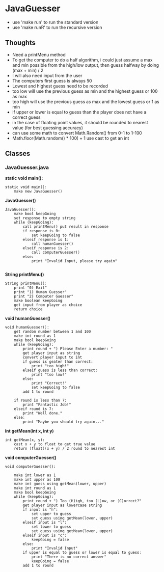 # JavaGuesser
- use 'make run' to run the standard version
- use 'make runR' to run the recursive version

## Thoughts

- Need a printMenu method
- To get the computer to do a half algorithm, i could just assume a max and min possible from the high/low output, then guess halfway by doing (max + min) / 2
- I will also need input from the user
- The computers first guess is always 50
- Lowest and highest guess need to be recorded
- too low will use the previous guess as min and the highest guess or 100 as max
- too high will use the previous guess as max and the lowest guess or 1 as min
- if upper or lower is equal to guess than the player does not have a correct guess
- in the case of floating point values, it should be rounded to nearest value (for best guessing accuracy)
- can use some math to convert Math.Random() from 0-1 to 1-100
- Math.floor(Math.random() * 100) + 1 use cast to get an int

## Classes

### JavaGuesser.java

**static void main():**
```
static void main():
	make new JavaGuesser()
```

**JavaGuesser()**
```
JavaGuesser():
	make bool keepGoing
	set response to empty string
	while (keepGoing):
		call printMenu() put result in response
		if response is 0:
			set keepGoing to false
		elseif response is 1:
			call humanGuesser()
		elseif response is 2:
			call computerGuesser()
		else:
			print "Invalid Input, please try again"
	
```

**String printMenu()**
```
String printMenu():
	print "0) Exit"
	print "1) Human Guesser"
	print "2) Computer Guesser"
	make boolean keepGoing
	get input from player as choice
	return choice
```

**void humanGuesser()**
```
void humanGuesser():
	get random number between 1 and 100
	make int round as 1
	make bool keepGoing
	while (keepGoing):
		print round + ") Please Enter a number: "
		get player input as string
		convert player input to int
		if guess is geater than correct:
			print "too high!"
		elseif guess is less than correct:
			print "too low!"
		else:
			print "Correct!"
			set keepGoing to false
		add 1 to round

	if round is less than 7:
		print "Fantastic Job!"
	elseif round is 7:
		print "Well done."
	else:
		print "Maybe you should try again..."

```

**int getMean(int x, int y)**
```
int getMean(x, y):
	cast x + y to float to get true value
	return (float)(x + y) / 2 round to nearest int
```

**void computerGuesser()**
```
void computerGuesser():
	
	make int lower as 1
	make int upper as 100
	make int guess using getMean(lower, upper)
	make int round as 1
	make bool keepGoing
	while (keepGoing):
		print round + ") Too (H)igh, too (L)ow, or (C)orrect?"
		get player input as lowercase string
		if input is "h":
			set upper to guess
			set guess using getMean(lower, upper)
		elseif input is "l":
			set lower to guess
			set guess using getMean(lower, upper)
		elseif input is "c":
			keepGoing = false
		else:
			print "Invalid Input"
		if upper is equal to guess or lower is equal to guess:
			print "There is no correct answer"
			keepGoing = false
		add 1 to round
		
```
